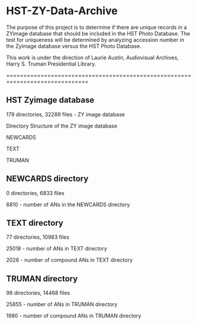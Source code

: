 # HST-ZY-Data-Archive
The purpose of this project is to determine if there are unique records in a ZYimage database that should be included in the HST Photo Database.  The test for uniqueness will be determined by analyzing accession number in the Zyimage database versus the HST Photo Database.

This work is under the direction of Laurie Austin, Audiovisual Archives, Harry S. Truman Presidential Library.

==============================================================================

## HST Zyimage database

179 directories, 32289 files - ZY image database

Directory Structure of the ZY image database

  NEWCARDS

  TEXT

  TRUMAN

## NEWCARDS directory

0 directories, 6833 files

6810 - number of ANs in the NEWCARDS directory

## TEXT directory

77 directories, 10983 files

25018  - number of ANs in TEXT directory

2026 - number of compound ANs in TEXT directory

## TRUMAN directory

98 directories, 14468 files

25855 - number of ANs in TRUMAN directory

1980 - number of compound ANs in TRUMAN directory

